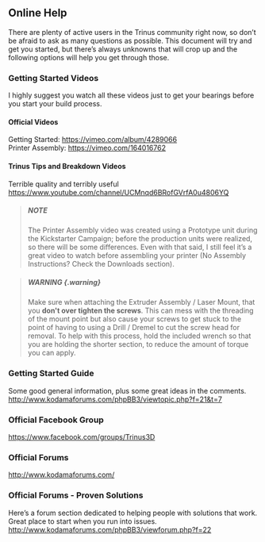 
## Online Help

There are plenty of active users in the Trinus community right now, so don’t be afraid to ask as many questions as possible. This document will try and get you started, but there’s always unknowns that will crop up and the following options will help you get through those.

### Getting Started Videos

I highly suggest you watch all these videos just to get your bearings before you start your build process.

#### Official Videos
Getting Started: <https://vimeo.com/album/4289066> <br/>
Printer Assembly: <https://vimeo.com/164016762>

#### Trinus Tips and Breakdown Videos
Terrible quality and terribly useful <br/>
<https://www.youtube.com/channel/UCMnqd6BRofGVrfA0u4806YQ>

> ##### NOTE
> The Printer Assembly video was created using a Prototype unit during the Kickstarter Campaign; before the production units were realized, so there will be some differences. Even with that said, I still feel it’s a great video to watch before assembling your printer (No Assembly Instructions? Check the Downloads section).

<!-- -->

> ##### WARNING {.warning}
> Make sure when attaching the Extruder Assembly / Laser Mount, that you **don't over tighten the screws**. This can mess with the threading of the mount point but also cause your screws to get stuck to the point of having to using a Drill / Dremel to cut the screw head for removal. To help with this process, hold the included wrench so that you are holding the shorter section, to reduce the amount of torque you can apply.

### Getting Started Guide
Some good general information, plus some great ideas in the comments. <br/>
<http://www.kodamaforums.com/phpBB3/viewtopic.php?f=21&t=7>

### Official Facebook Group
<https://www.facebook.com/groups/Trinus3D>

### Official Forums
<http://www.kodamaforums.com/>

### Official Forums - Proven Solutions
Here’s a forum section dedicated to helping people with solutions that work. Great place to start when you run into issues. <br/>
<http://www.kodamaforums.com/phpBB3/viewforum.php?f=22>
